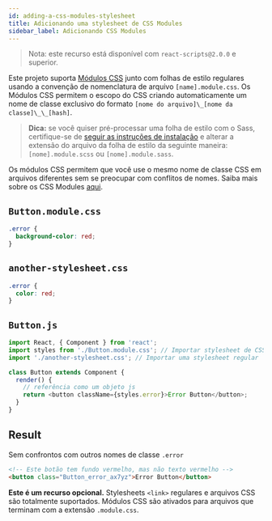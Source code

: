 ```yaml
---
id: adding-a-css-modules-stylesheet
title: Adicionando uma stylesheet de CSS Modules
sidebar_label: Adicionando CSS Modules
---
```


> Nota: este recurso está disponível com `react-scripts@2.0.0` e superior.

Este projeto suporta [Módulos CSS](https://github.com/css-modules/css-modules) junto com folhas de estilo regulares usando a convenção de nomenclatura de arquivo `[name].module.css`. Os Módulos CSS permitem o escopo do CSS criando automaticamente um nome de classe exclusivo do formato `[nome do arquivo]\_[nome da classe]\_\_[hash]`.

> **Dica:** se você quiser pré-processar uma folha de estilo com o Sass, certifique-se de [seguir as instruções de instalação](adding-a-sass-stylesheet.md) e alterar a extensão do arquivo da folha de estilo da seguinte maneira: `[nome].module.scss` ou `[nome].module.sass`.

Os módulos CSS permitem que você use o mesmo nome de classe CSS em arquivos diferentes sem se preocupar com conflitos de nomes. Saiba mais sobre os CSS Modules [aqui](https://css-tricks.com/css-modules-part-1-need/).

## `Button.module.css`

```css
.error {
  background-color: red;
}
```

## `another-stylesheet.css`

```css
.error {
  color: red;
}
```

## `Button.js`

```js
import React, { Component } from 'react';
import styles from './Button.module.css'; // Importar stylesheet de CSS Modules
import './another-stylesheet.css'; // Importar uma stylesheet regular

class Button extends Component {
  render() {
    // referência como um objeto js
    return <button className={styles.error}>Error Button</button>;
  }
}
```

## Result

Sem confrontos com outros nomes de classe `.error`

```html
<!-- Este botão tem fundo vermelho, mas não texto vermelho -->
<button class="Button_error_ax7yz">Error Button</button>
```
**Este é um recurso opcional.** Stylesheets `<link>` regulares e arquivos CSS são totalmente suportados. Módulos CSS são ativados para arquivos que terminam com a extensão `.module.css`.
